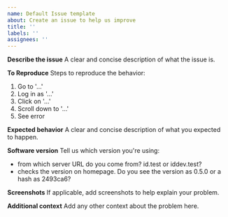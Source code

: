 ```yaml
---
name: Default Issue template
about: Create an issue to help us improve
title: ''
labels: ''
assignees: ''
---
```


**Describe the issue**
A clear and concise description of what the issue is.

**To Reproduce**
Steps to reproduce the behavior:
1. Go to '…'
1. Log in as '…'
1. Click on '…'
1. Scroll down to '…'
1. See error

**Expected behavior**
A clear and concise description of what you expected to happen.

**Software version**
Tell us which version you're using:

  * from which server URL do you come from? id.test or iddev.test?
  * checks the version on homepage. Do you see the version as 0.5.0 or a hash as 2493ca6?

**Screenshots**
If applicable, add screenshots to help explain your problem.

**Additional context**
Add any other context about the problem here.
